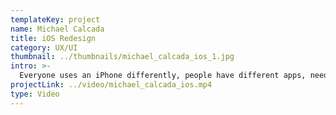 ```yaml
---
templateKey: project
name: Michael Calcada
title: iOS Redesign
category: UX/UI
thumbnail: ../thumbnails/michael_calcada_ios_1.jpg
intro: >-
  Everyone uses an iPhone differently, people have different apps, needs, and ways they use and interact with their phone. I propose iOS should be redesigned to fix the lack of personalization and give users the ability to customize their phone as they see fit. I also believe redesigning iOS with Augmented Reality and Siri at the core of the OS will allow for new innovative ways to use an iPhone.
projectLink: ../video/michael_calcada_ios.mp4
type: Video
---
```

